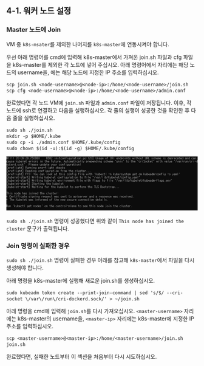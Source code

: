 ## 4-1. 워커 노드 설정

### Master 노드에 Join

VM 중 `k8s-msater`를 제외한 나머지를 `k8s-master`에 연동시켜야 합니다.

우선 아래 명령어를 cmd에 입력해 k8s-master에서 가져온 join.sh 파일과 cfg 파일을 k8s-master를 제외한 각 노드에 넣어 주십시오. 아래 명령어에서 <node-username> 자리에는 해당 노드의 username을, <node-ip>에는 해당 노드에 지정한 IP 주소를 입력하십시오.

```shell
scp join.sh <node-username>@<node-ip>:/home/<node-username>/join.sh
scp cfg <node-username>@<node-ip>:/home/<node-username>/admin.conf
```

완료했다면 각 노드 VM에 `join.sh` 파일과 `admin.conf` 파일이 저장됩니다.
이후, 각 노드에 ssh로 연결하고 다음을 실행하십시오. 각 줄의 실행이 성공한 것을 확인한 후 다음 줄을 실행하십시오.

```shell
sudo sh ./join.sh
mkdir -p $HOME/.kube
sudo cp -i ./admin.conf $HOME/.kube/config
sudo chown $(id -u):$(id -g) $HOME/.kube/config
```

![img](/images/37.png)

`sudo sh ./join.sh` 명령이 성공했다면 위와 같이 `This node has joined the cluster` 문구가 출력됩니다.

### Join 명령이 실패한 경우

`sudo sh ./join.sh` 명령이 실패한 경우 아래를 참고해 `k8s-master`에서 파일을 다시 생성해야 합니다.

아래 명령을 k8s-master에 실행해 새로운 join.sh를 생성하십시오.

```shell
sudo kubeadm token create --print-join-command | sed 's/$/ --cri-socket \/var\/run\/cri-dockerd.sock/' > ~/join.sh
```

아래 명령을 cmd에 입력해 `join.sh`를 다시 가져오십시오. `<master-username>` 자리에는 k8s-master의 username을, `<master-ip>` 자리에는 k8s-master에 지정한 IP 주소를 입력하십시오.

```shell
scp <master-username>@<master-ip>:/home/<master-username>/join.sh join.sh
```

완료했다면, 실패한 노드부터 이 섹션을 처음부터 다시 시도하십시오.

